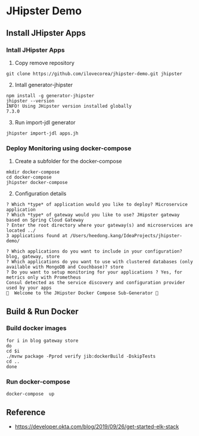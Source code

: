 # JHipster Demo

**Install JHipster Apps**
---

### Intall JHipster Apps

1. Copy remove repository
```shell
git clone https://github.com/ilovecorea/jhipster-demo.git jhipster
```

2. Intall generator-jhipster
```shell
npm install -g generator-jhipster
jhipster --version
INFO! Using JHipster version installed globally
7.3.0
```

3. Run import-jdl generator
```shell
jhipster import-jdl apps.jh
```

### Deploy Monitoring using docker-compose

1. Create a subfolder for the docker-compose
```shell
mkdir docker-compose
cd docker-compose
jhipster docker-compose
```

2. Configuration details
```shell
? Which *type* of application would you like to deploy? Microservice application
? Which *type* of gateway would you like to use? JHipster gateway based on Spring Cloud Gateway
? Enter the root directory where your gateway(s) and microservices are located ../
3 applications found at /Users/heedong.kang/IdeaProjects/jhipster-demo/

? Which applications do you want to include in your configuration? blog, gateway, store
? Which applications do you want to use with clustered databases (only available with MongoDB and Couchbase)? store
? Do you want to setup monitoring for your applications ? Yes, for metrics only with Prometheus
Consul detected as the service discovery and configuration provider used by your apps
🐳  Welcome to the JHipster Docker Compose Sub-Generator 🐳
```

**Build & Run Docker**
---

### Build docker images
```shell
for i in blog gateway store
do 
cd $i 
./mvnw package -Pprod verify jib:dockerBuild -DskipTests
cd ..
done
```

### Run docker-compose
```shell
docker-compose  up
```

**Reference**
---

* https://developer.okta.com/blog/2019/09/26/get-started-elk-stack

